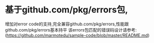 # 基于github.com/pkg/errors包,
增加对error code的支持,完全兼容github.com/pkg/errors,性能跟github.com/pkg/errors基本持平
该errors包匹配的错误码设计请参考:(https://github.com/marmotedu/sample-code/blob/master/README.md)
